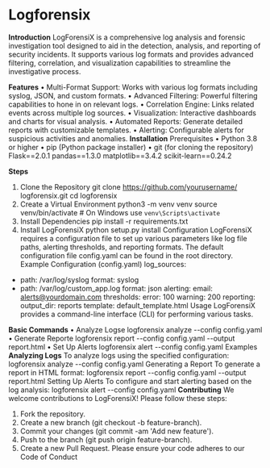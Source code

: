 # Logforensix
**Introduction**
LogForensiX is a comprehensive log analysis and forensic investigation tool designed to aid in the
detection, analysis, and reporting of security incidents. It supports various log formats and provides
advanced filtering, correlation, and visualization capabilities to streamline the investigative process.

**Features**
• Multi-Format Support: Works with various log formats including syslog, JSON, and
custom formats.
• Advanced Filtering: Powerful filtering capabilities to hone in on relevant logs.
• Correlation Engine: Links related events across multiple log sources.
• Visualization: Interactive dashboards and charts for visual analysis.
• Automated Reports: Generate detailed reports with customizable templates.
• Alerting: Configurable alerts for suspicious activities and anomalies.
**Installation**
Prerequisites
• Python 3.8 or higher
• pip (Python package installer)
• git (for cloning the repository)
Flask==2.0.1
pandas==1.3.0
matplotlib==3.4.2
scikit-learn==0.24.2

**Steps**
1. Clone the Repository
git clone https://github.com/yourusername/
logforensix.git
 cd logforensix
2. Create a Virtual Environment
python3 -m venv venv
source venv/bin/activate # On Windows use
`venv\Scripts\activate`
3. Install Dependencies
pip install -r requirements.txt
4. Install LogForensiX
python setup.py install
Configuration
LogForensiX requires a configuration file to set up various parameters like log file paths, alerting
thresholds, and reporting formats. The default configuration file config.yaml can be found in
the root directory.
Example Configuration (config.yaml)
log_sources:
 - path: /var/log/syslog
 format: syslog
 - path: /var/log/custom_app.log
 format: json
alerting:
 email: alerts@yourdomain.com
 thresholds:
 error: 100
 warning: 200
reporting:
 output_dir: reports
 template: default_template.html
Usage
LogForensiX provides a command-line interface (CLI) for performing various tasks.

**Basic Commands**
• Analyze Logse
logforensix analyze --config config.yaml
• Generate Reporte
logforensix report --config config.yaml --output
report.html
• Set Up Alerts
logforensix alert --config config.yaml
Examples
**Analyzing Logs**
To analyze logs using the specified configuration:
logforensix analyze --config config.yaml
Generating a Report
To generate a report in HTML format:
logforensix report --config config.yaml --output report.html
Setting Up Alerts
To configure and start alerting based on the log analysis:
logforensix alert --config config.yaml
**Contributing**
We welcome contributions to LogForensiX! Please follow these steps:
1. Fork the repository.
2. Create a new branch (git checkout -b feature-branch).
3. Commit your changes (git commit -am 'Add new feature').
4. Push to the branch (git push origin feature-branch).
5. Create a new Pull Request.
Please ensure your code adheres to our Code of Conduct
